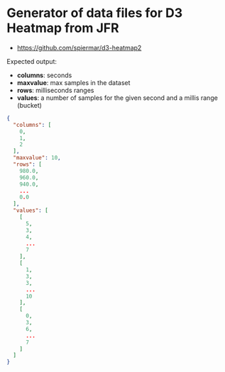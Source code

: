 # Generator of data files for D3 Heatmap from JFR

- https://github.com/spiermar/d3-heatmap2

Expected output:
- **columns**: seconds
- **maxvalue**: max samples in the dataset
- **rows**: milliseconds ranges
- **values**: a number of samples for the given second and a millis range (bucket) 

```json
{
  "columns": [
    0,
    1,
    2
  ],
  "maxvalue": 10,
  "rows": [
    980.0,
    960.0,
    940.0,
    ...
    0.0
  ],
  "values": [
    [
      5,
      3,
      4,
      ...
      7
    ],
    [
      1,
      3,
      3,
      ...
      10
    ],
    [
      0,
      3,
      6,
      ...
      7
    ]
  ]
}
```

